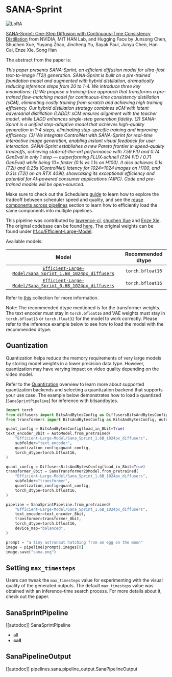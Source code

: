 <!-- Copyright 2025 The HuggingFace Team. All rights reserved.
#
# Licensed under the Apache License, Version 2.0 (the "License");
# you may not use this file except in compliance with the License.
# You may obtain a copy of the License at
#
#     http://www.apache.org/licenses/LICENSE-2.0
#
# Unless required by applicable law or agreed to in writing, software
# distributed under the License is distributed on an "AS IS" BASIS,
# WITHOUT WARRANTIES OR CONDITIONS OF ANY KIND, either express or implied.
# See the License for the specific language governing permissions and
# limitations under the License. -->

# SANA-Sprint

<div class="flex flex-wrap space-x-1">
  <img alt="LoRA" src="https://img.shields.io/badge/LoRA-d8b4fe?style=flat"/>
</div>

[SANA-Sprint: One-Step Diffusion with Continuous-Time Consistency Distillation](https://huggingface.co/papers/2503.09641) from NVIDIA, MIT HAN Lab, and Hugging Face by Junsong Chen, Shuchen Xue, Yuyang Zhao, Jincheng Yu, Sayak Paul, Junyu Chen, Han Cai, Enze Xie, Song Han

The abstract from the paper is:

*This paper presents SANA-Sprint, an efficient diffusion model for ultra-fast text-to-image (T2I) generation. SANA-Sprint is built on a pre-trained foundation model and augmented with hybrid distillation, dramatically reducing inference steps from 20 to 1-4. We introduce three key innovations: (1) We propose a training-free approach that transforms a pre-trained flow-matching model for continuous-time consistency distillation (sCM), eliminating costly training from scratch and achieving high training efficiency. Our hybrid distillation strategy combines sCM with latent adversarial distillation (LADD): sCM ensures alignment with the teacher model, while LADD enhances single-step generation fidelity. (2) SANA-Sprint is a unified step-adaptive model that achieves high-quality generation in 1-4 steps, eliminating step-specific training and improving efficiency. (3) We integrate ControlNet with SANA-Sprint for real-time interactive image generation, enabling instant visual feedback for user interaction. SANA-Sprint establishes a new Pareto frontier in speed-quality tradeoffs, achieving state-of-the-art performance with 7.59 FID and 0.74 GenEval in only 1 step — outperforming FLUX-schnell (7.94 FID / 0.71 GenEval) while being 10× faster (0.1s vs 1.1s on H100). It also achieves 0.1s (T2I) and 0.25s (ControlNet) latency for 1024×1024 images on H100, and 0.31s (T2I) on an RTX 4090, showcasing its exceptional efficiency and potential for AI-powered consumer applications (AIPC). Code and pre-trained models will be open-sourced.*

<Tip>

Make sure to check out the Schedulers [guide](../../using-diffusers/schedulers) to learn how to explore the tradeoff between scheduler speed and quality, and see the [reuse components across pipelines](../../using-diffusers/loading#reuse-a-pipeline) section to learn how to efficiently load the same components into multiple pipelines.

</Tip>

This pipeline was contributed by [lawrence-cj](https://github.com/lawrence-cj), [shuchen Xue](https://github.com/scxue) and [Enze Xie](https://github.com/xieenze). The original codebase can be found [here](https://github.com/NVlabs/Sana). The original weights can be found under [hf.co/Efficient-Large-Model](https://huggingface.co/Efficient-Large-Model/).

Available models:

|                                                                    Model                                                                    | Recommended dtype |
|:-------------------------------------------------------------------------------------------------------------------------------------------:|:-----------------:|
| [`Efficient-Large-Model/Sana_Sprint_1.6B_1024px_diffusers`](https://huggingface.co/Efficient-Large-Model/Sana_Sprint_1.6B_1024px_diffusers) | `torch.bfloat16`  |
| [`Efficient-Large-Model/Sana_Sprint_0.6B_1024px_diffusers`](https://huggingface.co/Efficient-Large-Model/Sana_Sprint_0.6B_1024px_diffusers) | `torch.bfloat16`  |

Refer to [this](https://huggingface.co/collections/Efficient-Large-Model/sana-sprint-67d6810d65235085b3b17c76) collection for more information.

Note: The recommended dtype mentioned is for the transformer weights. The text encoder must stay in `torch.bfloat16` and VAE weights must stay in `torch.bfloat16` or `torch.float32` for the model to work correctly. Please refer to the inference example below to see how to load the model with the recommended dtype. 


## Quantization

Quantization helps reduce the memory requirements of very large models by storing model weights in a lower precision data type. However, quantization may have varying impact on video quality depending on the video model.

Refer to the [Quantization](../../quantization/overview) overview to learn more about supported quantization backends and selecting a quantization backend that supports your use case. The example below demonstrates how to load a quantized [`SanaSprintPipeline`] for inference with bitsandbytes.

```py
import torch
from diffusers import BitsAndBytesConfig as DiffusersBitsAndBytesConfig, SanaTransformer2DModel, SanaSprintPipeline
from transformers import BitsAndBytesConfig as BitsAndBytesConfig, AutoModel

quant_config = BitsAndBytesConfig(load_in_8bit=True)
text_encoder_8bit = AutoModel.from_pretrained(
    "Efficient-Large-Model/Sana_Sprint_1.6B_1024px_diffusers",
    subfolder="text_encoder",
    quantization_config=quant_config,
    torch_dtype=torch.bfloat16,
)

quant_config = DiffusersBitsAndBytesConfig(load_in_8bit=True)
transformer_8bit = SanaTransformer2DModel.from_pretrained(
    "Efficient-Large-Model/Sana_Sprint_1.6B_1024px_diffusers",
    subfolder="transformer",
    quantization_config=quant_config,
    torch_dtype=torch.bfloat16,
)

pipeline = SanaSprintPipeline.from_pretrained(
    "Efficient-Large-Model/Sana_Sprint_1.6B_1024px_diffusers",
    text_encoder=text_encoder_8bit,
    transformer=transformer_8bit,
    torch_dtype=torch.bfloat16,
    device_map="balanced",
)

prompt = "a tiny astronaut hatching from an egg on the moon"
image = pipeline(prompt).images[0]
image.save("sana.png")
```

## Setting `max_timesteps`

Users can tweak the `max_timesteps` value for experimenting with the visual quality of the generated outputs. The default `max_timesteps` value was obtained with an inference-time search process. For more details about it, check out the paper.

## SanaSprintPipeline

[[autodoc]] SanaSprintPipeline
  - all
  - __call__


## SanaPipelineOutput

[[autodoc]] pipelines.sana.pipeline_output.SanaPipelineOutput
